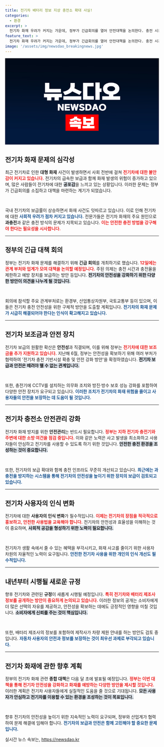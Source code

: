 ```yaml
---
title: 전기차 배터리 정보 지상 충전소 확대 사실!
categories:
  - 환경
excerpt: >
  전기차 화재 우려가 커지는 가운데, 정부가 긴급회의를 열어 안전대책을 논의한다. 충전 시간 제한 및 새로운 안전 장치 도입 계획이 포함돼, 전기차에 대한 공포가 더욱 극대화되고 있다.
feature_text: >
  전기차 화재 우려가 커지는 가운데, 정부가 긴급회의를 열어 안전대책을 논의한다. 충전 시간 제한 및 새로운 안전 장치 도입 계획이 포함돼, 전기차에 대한 공포가 더욱 극대화되고 있다.
image: '/assets/img/newsdao_breakingnews.jpg'
---
```


<p><img src="/assets/img/newsdao_breakingnews.jpg" alt="koreaapp 속보" /></p>

<h2 data-ke-size="size26">전기차 화재 문제의 심각성</h2>

<p>최근 전기차로 인한 <b>대형 화재</b> 사건이 발생하면서 사회 전반에 걸쳐 <b><span style="color: #ee2323;">전기차에 대한 불안감이 커지고 있습니다.</span></b> 전기차의 급속한 보급과 함께 화재 발생의 위험이 증가하고 있으며, 많은 사람들이 전기차에 대한 <b><span style="background-color: #21538527;">공포감</span></b>을 느끼고 있는 상황입니다. 이러한 문제는 정부가 긴급회의를 소집하고 대책을 마련하는 계기가 되었습니다. </p>

<p data-ke-size="size16">&nbsp;</p>

<p>국내 전기차의 보급률이 상승하면서 화재 사건도 잇따르고 있습니다. 이로 인해 전기차에 대한 <b><span style="color: #1a5490;">사회적 우려가 점차 커지고 있습니다.</span></b> 전문가들은 전기차 화재의 주요 원인으로 <b>과충전</b>과 같은 충전 방식의 문제가 지목되고 있습니다. <b><span style="color: #ee2323;">이는 안전한 충전 방법을 강구해야 한다는 필요성을 시사합니다.</span></b></p>

<hr />

<h2 data-ke-size="size26">정부의 긴급 대책 회의</h2>

<p>정부는 전기차 화재 문제를 해결하기 위해 <b>긴급 회의</b>를 개최하기로 했습니다. <b><span style="color: #ee2323;">12일에는 관계 부처와 업계가 모여 대책을 논의할 예정입니다.</span></b> 주된 의제는 충전 시간과 충전율을 제한하고 예방 장치를 보급하는 방안 등입니다. <b><span style="background-color: #21538527;">전기차의 안전성을 강화하기 위한 다양한 방안이 의견을 나누게 될 것입니다.</span></b> </p>

<p data-ke-size="size16">&nbsp;</p>

<p>회의에 참석할 주요 관계부처로는 환경부, 산업통상자원부, 국토교통부 등이 있으며, 이들은 전기차 충전 안전성을 위한 구체적 방안을 도출할 계획입니다. <b><span style="color: #1a5490;">전기차의 화재 문제가 시급히 해결되어야 한다는 인식이 확고해지고 있습니다.</span></b> </p>

<hr />

<h2 data-ke-size="size26">전기차 보조금과 안전 장치</h2>

<p>전기차 보급의 원활한 확산은 <b>안전성</b>과 직결되며, 이를 위해 정부는 <b><span style="color: #ee2323;">전기차에 대한 보조금을 추가 지원하고 있습니다.</span></b> 지난해 6월, 정부는 안전성을 확보하기 위해 여러 부처가 협력하여 '전기차 충전 기반시설 확충 및 안전 강화 방안'을 확정하였습니다. <b><span style="background-color: #21538527;">전기차 보급과 안전은 떼려야 뗄 수 없는 관계입니다.</span></b> </p>

<p data-ke-size="size16">&nbsp;</p>

<p>또한, 충전기에 CCTV를 설치하는 의무화 조치와 방진·방수 보호 성능 강화를 포함하여 다양한 안전 장치가 요구되고 있습니다. <b><span style="color: #1a5490;">이러한 조치가 전기차의 화재 위험을 줄이고 사용자들의 안전을 보장하는 데 도움이 될 것입니다.</span></b></p>

<hr />

<h2 data-ke-size="size26">전기차 충전소 안전관리 강화</h2>

<p>전기차 화재 방지를 위한 <b>안전관리</b>는 반드시 필요합니다. <b><span style="color: #ee2323;">정부는 지하 전기차 충전기와 주변에 대한 소방 여건을 점검 중입니다.</span></b> 이와 같은 노력은 사고 발생을 최소화하고 사용자들이 안심하고 전기차를 사용할 수 있도록 하기 위한 것입니다. <b><span style="background-color: #21538527;">안전한 충전 환경을 조성하는 것이 중요합니다.</span></b> </p>

<p data-ke-size="size16">&nbsp;</p>

<p>또한, 전기차의 보급 확대와 함께 충전 인프라도 꾸준히 개선되고 있습니다. <b><span style="color: #1a5490;">최근에는 과충전을 방지하는 시스템을 통해 전기차의 안전성을 높이기 위한 장치의 보급이 검토되고 있습니다.</span></b></p>

<hr />

<h2 data-ke-size="size26">전기차 사용자의 인식 변화</h2>

<p>전기차에 대한 <b>사용자의 인식 변화</b>가 필수적입니다. <b><span style="color: #ee2323;">이제는 전기차의 장점을 적극적으로 홍보하고, 안전한 사용법을 교육해야 합니다.</span></b> 전기차의 안전성과 효율성을 이해하는 것이 중요하며, <b><span style="background-color: #21538527;">사회적 공감을 형성하기 위한 노력이 필요합니다.</span></b> </p>

<p data-ke-size="size16">&nbsp;</p>

<p>전기차가 생활 속에서 줄 수 있는 혜택을 부각시키고, 화재 사고를 줄이기 위한 사용자 차원의 자율적인 노력이 요구됩니다. <b><span style="color: #1a5490;">안전한 전기차 사용을 위한 개인의 인식 개선도 필수적입니다.</span></b></p>

<hr />

<h2 data-ke-size="size26">내년부터 시행될 새로운 규정</h2>

<p>향후 전기차와 관련된 <b>규정</b>이 새롭게 시행될 예정입니다. <b><span style="color: #ee2323;">특히 전기차와 배터리 제조사 정보를 공개하는 방안이 중요하게 논의되고 있습니다.</span></b> 이러한 정보의 공개는 소비자에게 더 많은 선택의 자유를 제공하고, 안전성을 확보하는 데에도 긍정적인 영향을 미칠 것입니다. <b><span style="background-color: #21538527;">소비자에게 신뢰를 주는 것이 핵심입니다.</span></b> </p>

<p data-ke-size="size16">&nbsp;</p>

<p>또한, 배터리 제조사의 정보를 포함하여 제작사가 차량 제원 안내를 하는 방안도 검토 중입니다. <b><span style="color: #1a5490;">자동차 사용자의 안전과 정보를 보장하는 것이 최우선 과제로 부각되고 있습니다.</span></b></p>

<hr />

<h2 data-ke-size="size26">전기차 화재에 관한 향후 계획</h2>

<p>정부의 전기차 화재 관련 <b>종합 대책</b>은 다음 달 초에 발표될 예정입니다. <b><span style="color: #ee2323;">정부는 이번 대책을 통해 전기차 안전성을 강화하고 화재를 예방하는 다양한 방안을 제시할 것입니다.</span></b> 이러한 계획은 전기차 사용자들에게 실질적인 도움을 줄 것으로 기대됩니다. <b><span style="background-color: #21538527;">모든 사용자가 안심하고 전기차를 이용할 수 있는 환경을 조성하는 것이 목표입니다.</span></b></p>

<p data-ke-size="size16">&nbsp;</p>

<p>향후 전기차의 안전성을 높이기 위한 지속적인 노력이 요구되며, 정부와 산업계가 협력하여 문제 해결에 임해야 합니다. <b><span style="color: #1a5490;">전기차의 보급과 안전은 함께 고민해야 할 중요한 문제입니다.</span></b></p>
실시간 뉴스 속보는, <a href="https://newsdao.kr" rel="dofollow">https://newsdao.kr</a>


